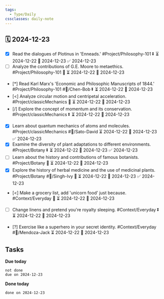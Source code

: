 ```yaml
---
tags:
  - Type/Daily
cssclasses: daily-note
---
```


## 🗓️ 2024-12-23

- [x] Read the dialogues of Plotinus in 'Enneads.' #Project/Philosophy-101 ⏬ ⏳ 2024-12-22 📅 2024-12-23 ✅ 2024-12-23
- [ ] Analyze the contributions of G.E. Moore to metaethics. #Project/Philosophy-101 🔺 ⏳ 2024-12-22 📅 2024-12-23
- [*] Read Karl Marx's 'Economic and Philosophic Manuscripts of 1844.' #Project/Philosophy-101 #👤/Chen-Bob ⏬ ⏳ 2024-12-22 📅 2024-12-23
- [<] Analyze circular motion and centripetal acceleration. #Project/classicMechanics 🔺 ⏳ 2024-12-22 📅 2024-12-23
- [/] Explore the concept of momentum and its conservation. #Project/classicMechanics ⏬ ⏳ 2024-12-22 📅 2024-12-23
- [x] Learn about quantum mechanics of atoms and molecules. #Project/classicMechanics #👤/Sato-David ⏳ 2024-12-22 📅 2024-12-23 ✅ 2024-12-23
- [x] Examine the diversity of plant adaptations to different environments. #Project/Botany ⏬ ⏳ 2024-12-22 📅 2024-12-23 ✅ 2024-12-23
- [ ] Learn about the history and contributions of famous botanists. #Project/Botany 🔺 ⏳ 2024-12-22 📅 2024-12-23
- [x] Explore the history of herbal medicine and the use of medicinal plants. #Project/Botany #👤/Singh-Ivy 🔽 ⏳ 2024-12-22 📅 2024-12-23 ✅ 2024-12-23
- [<] Make a grocery list, add 'unicorn food' just because. #Context/Everyday 🔺 ⏳ 2024-12-22 📅 2024-12-23
- [ ] Change linens and pretend you're royalty sleeping. #Context/Everyday ⏬ ⏳ 2024-12-22 📅 2024-12-23
- [?] Exercise like a superhero in your secret identity. #Context/Everyday #👤/Mendoza-Jack ⏳ 2024-12-22 📅 2024-12-23

## Tasks

**Due today**

```tasks
not done
due on 2024-12-23
```

**Done today**

```tasks
done on 2024-12-23
```
            